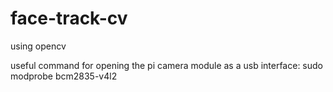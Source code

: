 # face-track-cv
using opencv

useful command for opening the pi camera module as a usb interface:
sudo modprobe bcm2835-v4l2
